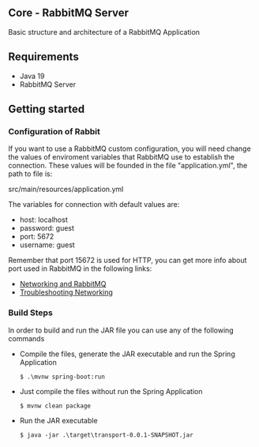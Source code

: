 ﻿## Core - RabbitMQ Server


Basic structure and architecture of a RabbitMQ Application

## Requirements
  - Java 19
  - RabbitMQ Server

## Getting started

### Configuration of Rabbit
If you want to use a RabbitMQ custom configuration, you will need change the values of enviroment variables that RabbitMQ use to establish the connection. These values will be founded in the file "application.yml", the path to file is: 

  src/main/resources/application.yml 

The variables for connection with default values are:
  - host: localhost
  - password: guest
  - port: 5672
  - username: guest

Remember that port 15672 is used for HTTP, you can get more info about port used in RabbitMQ in the following links:

  - [Networking and RabbitMQ](https://www.rabbitmq.com/networking.html)
  - [Troubleshooting Networking](https://www.rabbitmq.com/troubleshooting-networking.html)

### Build Steps
In order to build and run the JAR file you can use any of the following commands


- Compile the files, generate the JAR executable and run the Spring Application
  ```shell
  $ .\mvnw spring-boot:run
  ```

- Just compile the files without run the Spring Application
  ```shell
  $ mvnw clean package
  ```

- Run the JAR executable
  ```shell
  $ java -jar .\target\transport-0.0.1-SNAPSHOT.jar
  ```
